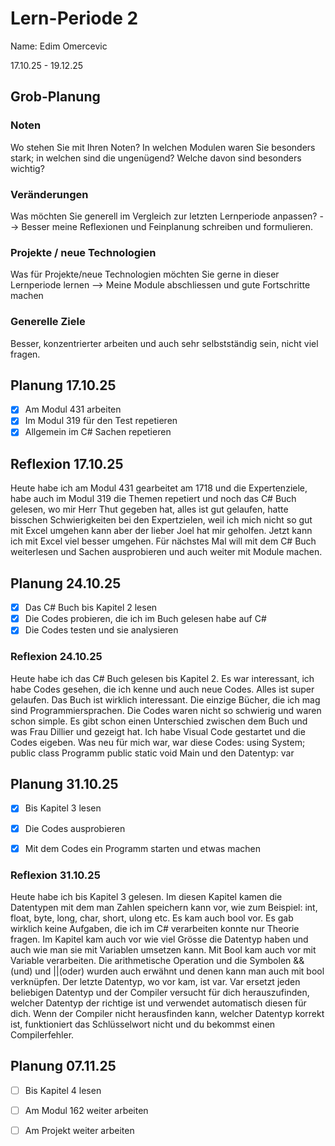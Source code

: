    # Lern-Periode 2
Name: Edim Omercevic

17.10.25 - 19.12.25

## Grob-Planung
### Noten
Wo stehen Sie mit Ihren Noten? In welchen Modulen waren Sie besonders stark; in welchen sind die ungenügend? Welche davon sind besonders wichtig?

### Veränderungen
Was möchten Sie generell im Vergleich zur letzten Lernperiode anpassen?
--> Besser meine Reflexionen und Feinplanung schreiben und formulieren.

### Projekte / neue Technologien
Was für Projekte/neue Technologien möchten Sie gerne in dieser Lernperiode lernen
 --> Meine Module abschliessen und gute Fortschritte machen

### Generelle Ziele
Besser, konzentrierter arbeiten und auch sehr selbstständig sein, nicht viel fragen.


## Planung 17.10.25

- [x] Am Modul 431 arbeiten
- [x] Im Modul 319 für den Test repetieren
- [x] Allgemein im C# Sachen repetieren

##  Reflexion 17.10.25
Heute habe ich am Modul 431 gearbeitet am 1718 und die Expertenziele, habe auch im Modul 319 die Themen repetiert und noch das C# Buch gelesen, wo mir Herr Thut gegeben hat, alles ist gut gelaufen, hatte bisschen Schwierigkeiten bei den Expertzielen, weil ich mich nicht so gut mit Excel umgehen kann aber der lieber Joel hat mir geholfen. Jetzt kann ich mit Excel viel besser umgehen. Für nächstes Mal will mit dem C# Buch weiterlesen und Sachen ausprobieren und auch
weiter mit Module machen.


## Planung 24.10.25
- [x] Das C# Buch bis Kapitel 2 lesen
- [x] Die Codes probieren, die ich im Buch gelesen habe auf C#
- [x] Die Codes testen und sie analysieren

### Reflexion 24.10.25
Heute habe ich das C# Buch gelesen bis Kapitel 2. Es war interessant, ich habe Codes gesehen, die ich kenne und auch neue Codes. Alles ist super gelaufen. Das Buch ist wirklich interessant. Die einzige Bücher, die ich mag sind Programmiersprachen. Die Codes waren nicht so schwierig und waren schon simple. Es gibt schon einen Unterschied zwischen dem Buch und was Frau Dillier und gezeigt hat. Ich habe Visual Code gestartet und die Codes eigeben. Was neu für mich war, war diese Codes: 
using System;
public class Programm
public static void Main
und den Datentyp:
var


## Planung 31.10.25
- [x] Bis Kapitel 3 lesen
- [x] Die Codes ausprobieren
- [x] Mit dem Codes ein Programm starten und etwas machen
      
      
### Reflexion 31.10.25
Heute habe ich bis Kapitel 3 gelesen. Im diesen Kapitel kamen die Datentypen mit dem man Zahlen speichern kann vor, wie zum Beispiel: int, float, byte, long, char, short, ulong etc.
Es kam auch bool vor. Es gab wirklich keine Aufgaben, die ich im C# verarbeiten konnte nur Theorie fragen. Im Kapitel kam auch vor wie viel Grösse die Datentyp haben und auch wie man sie mit Variablen umsetzen kann. Mit Bool kam auch vor mit Variable verarbeiten.
Die arithmetische Operation und die Symbolen &&(und) und ||(oder) wurden auch erwähnt und denen kann man auch mit bool verknüpfen.
Der letzte Datentyp, wo vor kam, ist var. Var ersetzt jeden beliebigen Datentyp und der Compiler  versucht für dich herauszufinden, welcher Datentyp der richtige ist und verwendet automatisch diesen für dich. Wenn der Compiler nicht herausfinden kann, welcher Datentyp korrekt ist, funktioniert das Schlüsselwort nicht und du bekommst einen Compilerfehler.


## Planung 07.11.25
- [ ] Bis Kapitel 4 lesen
- [ ] Am Modul 162 weiter arbeiten
- [ ] Am Projekt weiter arbeiten



